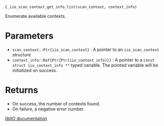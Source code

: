 ```
C_iio_scan_context_get_info_list(scan_context, context_info)
```

Enumerate available contexts.

# Parameters

  * `scan_context::Ptr{iio_scan_context}` : A pointer to an `iio_scan_context` structure
  * `context_info::Ref{Ptr{Ptr{iio_context_info}}}` : A pointer to a `const struct iio_context_info **` typed variable. The pointed variable will be initialized on success.

# Returns

  * On success, the number of contexts found.
  * On failure, a negative error number.

[libIIO documentation](https://analogdevicesinc.github.io/libiio/master/libiio/group__Scan.html#ga5d364d8d008bdbfe5486e6329d06257f)
